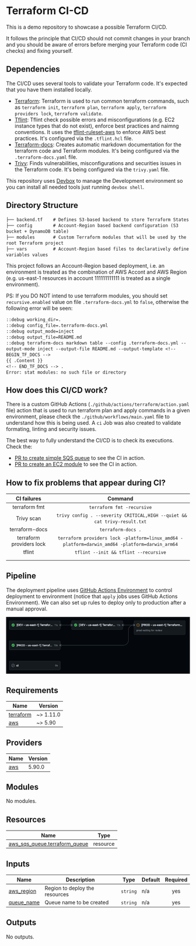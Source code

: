# Terraform CI-CD
This is a demo repository to showcase a possible Terraform CI/CD.

It follows the principle that CI/CD should not commit changes in your branch and you should be aware of errors before merging your Terraform code (CI checks) and fixing yourself.

## Dependencies
The CI/CD uses several tools to validate your Terraform code. It's expected that you have them installed locally.

- [Terraform](https://www.terraform.io/): Terraform is used to run common terraform commands, such as `terraform init`, `terraform plan`, `terraform apply`, `terraform providers lock`, `terraform validate`.
- [Tflint](https://github.com/terraform-linters/tflint): Tflint check possible errors and misconfigurations (e.g. EC2 instance types that do not exist), enforce best practices and naimng conventions. It uses the [tflint-ruleset-aws](https://github.com/terraform-linters/tflint-ruleset-aws) to enforce AWS best practices. It's configured via the `.tflint.hcl` file.
- [Terraform-docs](https://github.com/terraform-docs/terraform-docs/): Creates automatic markdown documentation for the terraform code and Terraform modules. It's being configured via the `.terraform-docs.yaml` file.
- [Trivy](https://github.com/aquasecurity/trivy): Finds vulnerabilities, misconfigurations and securities issues in the Terraform code. It's being configured via the `trivy.yaml` file.

This repository uses [Devbox](https://www.jetify.com/devbox) to manage the Development environment so you can install all needed tools just running `devbox shell`.

## Directory Structure

```
├── backend.tf    # Defines S3-based backend to store Terraform States
├── config        # Account-Region based backend configuration (S3 bucket + DynamoDB table)
├── modules       # Custom Terraform modules that will be used by the root Terraform project
├── vars          # Account-Region based files to declaratively define variables values
```

This project follows an Account-Region based deployment, i.e. an environment is treated as the combination of AWS Accont and AWS Region (e.g. us-east-1 resources in account 111111111111 is treated as a single environment).


PS: If you DO NOT intend to use terraform modules, you should set `recursive.enabled` value on file `.terraform-docs.yml` to `false`, otherwise the following error will be seen:

```
::debug working_dir=.
::debug config_file=.terraform-docs.yml
::debug output_mode=inject
::debug output_file=README.md
::debug terraform-docs markdown table --config .terraform-docs.yml --output-mode inject --output-file README.md --output-template <!-- BEGIN_TF_DOCS -->
{{ .Content }}
<!-- END_TF_DOCS --> .
Error: stat modules: no such file or directory
```

## How does this CI/CD work?
There is a custom GitHub Actions (`./github/actions/terraform/action.yaml` file) action that is used to run terraform plan and apply commands in a given environment, please check the `./github/workflows/main.yaml` file to understand how this is being used. A `ci` Job was also created to validate formating, linting and security issues.

The best way to fully understand the CI/CD is to check its executions. Check the:
- [PR to create simple SQS queue](https://github.com/felipe-loka/terraform-ci-cd/pull/6) to see the CI in action.
- [PR to create an EC2 module](https://github.com/felipe-loka/terraform-ci-cd/pull/8) to see the CI in action.

## How to fix problems that appear during CI?

|        CI failures       |                                                      Command                                                     |
|:------------------------:|:----------------------------------------------------------------------------------------------------------------:|
|       terraform fmt      | `terraform fmt -recursive`                                                                                       |
| Trivy scan               | ` trivy config . --severity CRITICAL,HIGH --quiet && cat trivy-result.txt`                                         |
| terraform-docs           | `terraform-docs .`                                                                                               |
| terraform providers lock | `terraform providers lock -platform=linux_amd64 -platform=darwin_amd64 -platform=darwin_arm64` |
| tflint                   | `tflint --init && tflint --recursive`                                                                            |
|                          |                                                                                                                  |
|                          |                                                                                                                  |

## Pipeline
The deployment pipeline uses [GitHub Actions Environment](https://docs.github.com/en/actions/managing-workflow-runs-and-deployments/managing-deployments/managing-environments-for-deployment) to control deployment to environment (notice that `apply` jobs uses GitHub Actions Environment). We can also set up rules to deploy only to production after a manual approval.

![Pipeline](./docs/pipeline.png)

<!-- BEGIN_TF_DOCS -->
## Requirements

| Name | Version |
|------|---------|
| <a name="requirement_terraform"></a> [terraform](#requirement\_terraform) | ~> 1.11.0 |
| <a name="requirement_aws"></a> [aws](#requirement\_aws) | ~> 5.90 |

## Providers

| Name | Version |
|------|---------|
| <a name="provider_aws"></a> [aws](#provider\_aws) | 5.90.0 |

## Modules

No modules.

## Resources

| Name | Type |
|------|------|
| [aws_sqs_queue.terraform_queue](https://registry.terraform.io/providers/hashicorp/aws/latest/docs/resources/sqs_queue) | resource |

## Inputs

| Name | Description | Type | Default | Required |
|------|-------------|------|---------|:--------:|
| <a name="input_aws_region"></a> [aws\_region](#input\_aws\_region) | Region to deploy the resources | `string` | n/a | yes |
| <a name="input_queue_name"></a> [queue\_name](#input\_queue\_name) | Queue name to be created | `string` | n/a | yes |

## Outputs

No outputs.
<!-- END_TF_DOCS -->